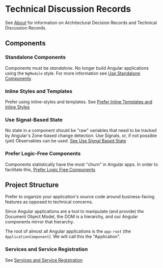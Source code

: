 # Technical Discussion Records

See [About](./about.md) for information on Architectural Decision Records and Technical Discussion Records.



## Components

### Standalone Components

Components must be _standalone_. No longer build Angular applications using the `NgModule` style. For more information see [Use Standalone Components](./components/standalone)

### Inline Styles and Templates

Prefer using inline-styles and templates. See [Prefer Inline Templates and Inline Styles](./components/inline)

### Use Signal-Based State

No state in a component should be "raw" variables that need to be tracked by Angular's Zone-based change detection. Use Signals, or, if not possible (yet) Observables can be used. [See Use Signal Based State](./components/signals)

### Prefer Logic-Free Components

Components statistically have the most "churn" in Angular apps. In order to facilitate this, [Prefer Logic Free Components](./components/logic-free)

## Project Structure

Prefer to organize your application's source code around business-facing features as opposed to technical concerns.

Since Angular applications are a tool to manipulate (and provide) the Document Object Model, the DOM is a hierarchy, and our Angular components mirror that hierarchy.

The root of almost all Angular applications is the `app-root` (the `ApplicationComponent`). We will call this the "Application".


### Services and Service Registration

See [Services and Service Registration](./services/)